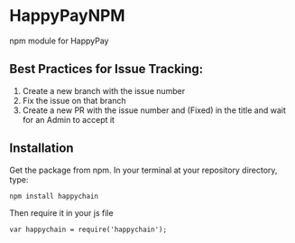 # HappyPayNPM
npm module for HappyPay

## Best Practices for Issue Tracking:
1) Create a new branch with the issue number
2) Fix the issue on that branch
3) Create a new PR with the issue number and (Fixed) in the title and wait for an Admin to accept it

## Installation

Get the package from npm. In your terminal at your repository directory, type:

`npm install happychain`

Then require it in your js file

`var happychain = require('happychain');`
